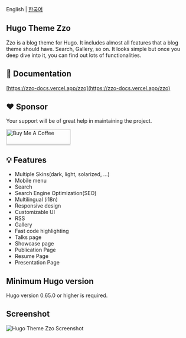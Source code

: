 English | 
[한국어](https://github.com/zzossig/hugo-theme-zzo/blob/master/README.ko.md)

## Hugo Theme Zzo

Zzo is a blog theme for Hugo. It includes almost all features that a blog theme should have. Search, Gallery, so on. It looks simple but once you deep dive into it, you can find out lots of functionalities.

## 📄 Documentation

[https://zzo-docs.vercel.app/zzo](https://zzo-docs.vercel.app/zzo)

## ❤️ Sponsor

Your support will be of great help in maintaining the project.

<a href="https://www.buymeacoffee.com/zzossig" target="_blank"><img src="https://www.buymeacoffee.com/assets/img/custom_images/orange_img.png" alt="Buy Me A Coffee" style="height: 41px !important;width: 174px !important;box-shadow: 0px 3px 2px 0px rgba(190, 190, 190, 0.5) !important;-webkit-box-shadow: 0px 3px 2px 0px rgba(190, 190, 190, 0.5) !important;" ></a>

## 💡 Features

* Multiple Skins(dark, light, solarized, ...)
* Mobile menu
* Search
* Search Engine Optimization(SEO)
* Multilingual (i18n)
* Responsive design
* Customizable UI
* RSS
* Gallery
* Fast code highlighting
* Talks page
* Showcase page
* Publication Page
* Resume Page
* Presentation Page

## Minimum Hugo version

Hugo version 0.65.0 or higher is required.

## Screenshot

![Hugo Theme Zzo Screenshot](/static/images/screenshot.pngimages/screenshot.png)